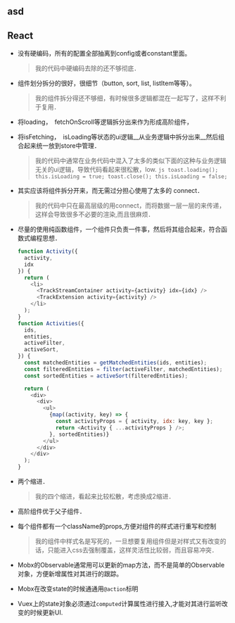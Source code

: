 
## asd

## React

* 没有硬编码，所有的配置全部抽离到config或者constant里面。

	> 我的代码中硬编码去除的还不够彻底．


* 组件划分拆分的很好，很细节（button, sort, list, listItem等等）。

	> 我的组件拆分得还不够细，有时候很多逻辑都混在一起写了，这样不利于复用．


* 将loading，　fetchOnScroll等逻辑拆分出来作为形成高阶组件，

* 将isFetching，　isLoading等状态的ui逻辑__从业务逻辑中拆分出来__然后组合起来统一放到store中管理．

	> 我的代码中通常在业务代码中混入了太多的类似下面的这种与业务逻辑无关的ui逻辑，导致代码看起来很松散，low.
		```js
		toast.loading();
		this.isLoading = true;
		toast.close();
		this.isLoading = false;
		```

* 其实应该将组件拆分开来，而无需过分担心使用了太多的 connect．

	> 我的代码中只在最高层级的用connect，而将数据一层一层的来传递，这样会导致很多不必要的渲染,而且很麻烦．

* 尽量的使用纯函数组件，一个组件只负责一件事，然后将其组合起来，符合函数式编程思想．

	```js
	function Activity({
	  activity,
	  idx
	}) {
	  return (
	    <li>
	      <TrackStreamContainer activity={activity} idx={idx} />
	      <TrackExtension activity={activity} />
	    </li>
	  );
	}
	function Activities({
	  ids,
	  entities,
	  activeFilter,
	  activeSort,
	}) {
	  const matchedEntities = getMatchedEntities(ids, entities);
	  const filteredEntities = filter(activeFilter, matchedEntities);
	  const sortedEntities = activeSort(filteredEntities);

	  return (
	    <div>
	      <div>
	        <ul>
	          {map((activity, key) => {
	            const activityProps = { activity, idx: key, key };
	            return <Activity { ...activityProps } />;
	          }, sortedEntities)}
	        </ul>
	      </div>
	    </div>
	  );
	}
	```

* 两个缩进．
	
	> 我的四个缩进，看起来比较松散，考虑换成2缩进．

* 高阶组件优于父子组件．

* 每个组件都有一个className的props,方便对组件的样式进行重写和控制

	> 我的组件中样式名是写死的，一旦想要复用组件但是对样式又有改变的话，只能进入css去强制覆盖，这样灵活性比较弱，而且容易冲突．

* Mobx的Observable通常用可以更新的map方法，而不是简单的Observable对象，方便新增属性对其进行的跟踪。

* Mobx在改变state的时候通通用`@action`标明

* Vuex上的state对象必须通过`computed`计算属性进行接入,才能对其进行监听改变的时候更新UI.

















